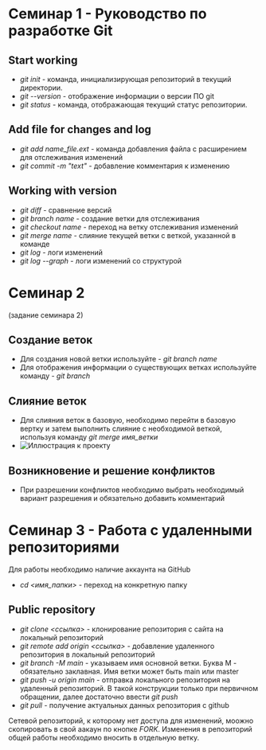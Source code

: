 # Семинар 1 - Руководство по разработке Git

## Start working
* *git init* - команда, инициализирующая репозиторий в текущий директории.
* *git --version* - отображение информации о версии ПО git
* *git status* - команда, отображающая текущий статус репозитории.

## Add file for changes and log
* *git add name_file.ext* - команда добавления файла с расширением для отслеживания изменений
* *git commit -m "text"* - добавление комментария к изменению

## Working with version
* *git diff* - сравнение версий
* *git branch name* - создание ветки для отслеживания
* *git checkout name* - переход на ветку отслеживания изменений
* *git merge name* - слияние текущей ветки с веткой, указанной в команде
* *git log* - логи изменений
* *git log --graph* - логи изменений со структурой

# Семинар 2
(задание семинара 2)
## Создание веток
* Для создания новой ветки используйте - *git branch name*
* Для отображения информации о существующих ветках используйте команду - *git branch* 

## Слияние веток
* Для слияния веток в базовую, необходимо перейти в базовую вертку и затем выполнить слияние с необходимой веткой, используя команду *git merge имя_ветки*
* ![Иллюстрация к проекту](slide-14.jpg)

## Возникновение и решение конфликтов
* При разрешении конфликтов необходимо выбрать необходимый вариант разрешения и обязательно добавить комментарий

# Семинар 3 - Работа с удаленными репозиториями
Для работы необходимо наличие аккаунта на GitHub

* *cd <имя_папки>* - переход на конкретную папку

## Public repository
* *git clone <ссылка>* - клонирование репозитория с сайта на локальный репозиторий
* *git remote add origin <ссылка>* - добавление удаленного репозитория в локальный репозиторий
* *git branch -M main* - указываем имя основной ветки. Буква M - обязательно заклавная. Имя ветки может быть main или master
* *git push -u origin main* - отправка локального репозитория на удаленный репозиторий. В такой конструкции только при первичном обращении, далее достаточно ввести *git push*
* *git pull* - получение актуальных данных репозитория с github

Сетевой репозиторий, к которому нет доступа для изменений, моожно скопировать в свой аакаун по кнопке *FORK*.
Изменения в репозиторий общей работы необходимо вносить в отдельную ветку.